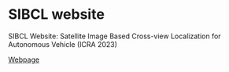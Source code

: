 # SIBCL website
  SIBCL Website: Satellite Image Based Cross-view Localization for Autonomous Vehicle (ICRA 2023)
 
[Webpage](https://shanwang-shan.github.io/SIBCL-website/)
